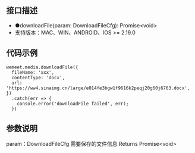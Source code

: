 ## 接口描述
- ●downloadFile(param: DownloadFileCfg): Promise&lt;void&gt;
- 支持版本：MAC、WIN、ANDROID、IOS >= 2.19.0

## 代码示例
```
wemeet.media.downloadFile({
  fileName: 'xxx',
  contentType: 'docx',
  url: 'https://ww4.sinaimg.cn/large/e014fe3bgw1f9616k2peqj20g60j6763.docx',
})
  .catch(err => {
    console.error('downloadFile failed', err);
  })
```

## 参数说明
param：DownloadFileCfg 需要保存的文件信息
Returns Promise&lt;void&gt;
